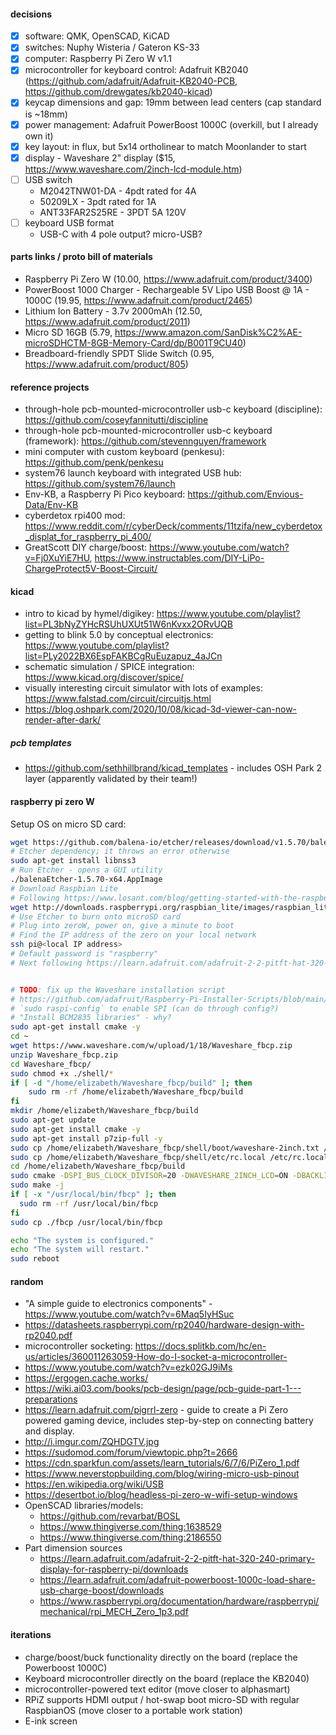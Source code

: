 #### decisions

* [X] software: QMK, OpenSCAD, KiCAD
* [X] switches: Nuphy Wisteria / Gateron KS-33
* [X] computer: Raspberry Pi Zero W v1.1
* [X] microcontroller for keyboard control: Adafruit KB2040 (https://github.com/adafruit/Adafruit-KB2040-PCB, https://github.com/drewgates/kb2040-kicad)
* [X] keycap dimensions and gap: 19mm between lead centers (cap standard is ~18mm)
* [X] power management: Adafruit PowerBoost 1000C (overkill, but I already own it)
* [X] key layout: in flux, but 5x14 ortholinear to match Moonlander to start
* [X] display - Waveshare 2" display ($15, https://www.waveshare.com/2inch-lcd-module.htm)
* [ ] USB switch
    * M2042TNW01-DA - 4pdt rated for 4A
    * 50209LX - 3pdt rated for 1A
    * ANT33FAR2S25RE - 3PDT 5A 120V
* [ ] keyboard USB format
    * USB-C with 4 pole output? micro-USB?

#### parts links / proto bill of materials

* Raspberry Pi Zero W (10.00, https://www.adafruit.com/product/3400)
* PowerBoost 1000 Charger - Rechargeable 5V Lipo USB Boost @ 1A - 1000C (19.95, https://www.adafruit.com/product/2465)
* Lithium Ion Battery - 3.7v 2000mAh (12.50, https://www.adafruit.com/product/2011)
* Micro SD 16GB (5.79, https://www.amazon.com/SanDisk%C2%AE-microSDHCTM-8GB-Memory-Card/dp/B001T9CU40)
* Breadboard-friendly SPDT Slide Switch (0.95, https://www.adafruit.com/product/805)

#### reference projects

* through-hole pcb-mounted-microcontroller usb-c keyboard (discipline): https://github.com/coseyfannitutti/discipline
* through-hole pcb-mounted-microcontroller usb-c keyboard (framework): https://github.com/stevennguyen/framework
* mini computer with custom keyboard (penkesu): https://github.com/penk/penkesu
* system76 launch keyboard with integrated USB hub: https://github.com/system76/launch
* Env-KB, a Raspberry Pi Pico keyboard: https://github.com/Envious-Data/Env-KB
* cyberdetox rpi400 mod: https://www.reddit.com/r/cyberDeck/comments/11tzifa/new_cyberdetox_displat_for_raspberry_pi_400/
* GreatScott DIY charge/boost: https://www.youtube.com/watch?v=Fj0XuYiE7HU, https://www.instructables.com/DIY-LiPo-ChargeProtect5V-Boost-Circuit/

#### kicad

* intro to kicad by hymel/digikey: https://www.youtube.com/playlist?list=PL3bNyZYHcRSUhUXUt51W6nKvxx2ORvUQB
* getting to blink 5.0 by conceptual electronics: https://www.youtube.com/playlist?list=PLy2022BX6EspFAKBCgRuEuzapuz_4aJCn
* schematic simulation / SPICE integration: https://www.kicad.org/discover/spice/
* visually interesting circuit simulator with lots of examples: https://www.falstad.com/circuit/circuitjs.html
* https://blog.oshpark.com/2020/10/08/kicad-3d-viewer-can-now-render-after-dark/

##### pcb templates

* https://github.com/sethhillbrand/kicad_templates - includes OSH Park 2 layer (apparently validated by their team!)

#### raspberry pi zero W

Setup OS on micro SD card:

```sh
wget https://github.com/balena-io/etcher/releases/download/v1.5.70/balena-etcher-electron-1.5.70-linux-x64.zip
# Etcher dependency; it throws an error otherwise
sudo apt-get install libnss3
# Run Etcher - opens a GUI utility
./balenaEtcher-1.5.70-x64.AppImage
# Download Raspbian Lite
# Following https://www.losant.com/blog/getting-started-with-the-raspberry-pi-zero-w-without-a-monitor
wget http://downloads.raspberrypi.org/raspbian_lite/images/raspbian_lite-2019-09-30/2019-09-26-raspbian-buster-lite.zip
# Use Etcher to burn onto microSD card
# Plug into zeroW, power on, give a minute to boot
# Find the IP address of the zero on your local network
ssh pi@<local IP address>
# Default password is "raspberry"
# Next following https://learn.adafruit.com/adafruit-2-2-pitft-hat-320-240-primary-display-for-raspberry-pi/easy-install


# TODO: fix up the Waveshare installation script
# https://github.com/adafruit/Raspberry-Pi-Installer-Scripts/blob/main/adafruit-pitft.py
# `sudo raspi-config` to enable SPI (can do through config?)
# "Install BCM2835 libraries" - why?
sudo apt-get install cmake -y
cd ~
wget https://www.waveshare.com/w/upload/1/18/Waveshare_fbcp.zip
unzip Waveshare_fbcp.zip
cd Waveshare_fbcp/
sudo chmod +x ./shell/*
if [ -d "/home/elizabeth/Waveshare_fbcp/build" ]; then
    sudo rm -rf /home/elizabeth/Waveshare_fbcp/build
fi
mkdir /home/elizabeth/Waveshare_fbcp/build
sudo apt-get update
sudo apt-get install cmake -y
sudo apt-get install p7zip-full -y
sudo cp /home/elizabeth/Waveshare_fbcp/shell/boot/waveshare-2inch.txt /boot/config.txt
sudo cp /home/elizabeth/Waveshare_fbcp/shell/etc/rc.local /etc/rc.local
cd /home/elizabeth/Waveshare_fbcp/build
sudo cmake -DSPI_BUS_CLOCK_DIVISOR=20 -DWAVESHARE_2INCH_LCD=ON -DBACKLIGHT_CONTROL=ON -DSTATISTICS=0 ..
sudo make -j
if [ -x "/usr/local/bin/fbcp" ]; then
  sudo rm -rf /usr/local/bin/fbcp
fi
sudo cp ./fbcp /usr/local/bin/fbcp

echo "The system is configured."
echo "The system will restart."
sudo reboot
```

#### random

* "A simple guide to electronics components" - https://www.youtube.com/watch?v=6Maq5IyHSuc
* https://datasheets.raspberrypi.com/rp2040/hardware-design-with-rp2040.pdf
* microcontroller socketing: https://docs.splitkb.com/hc/en-us/articles/360011263059-How-do-I-socket-a-microcontroller-
* https://www.youtube.com/watch?v=ezk02GJ9iMs
* https://ergogen.cache.works/
* https://wiki.ai03.com/books/pcb-design/page/pcb-guide-part-1---preparations
* https://learn.adafruit.com/pigrrl-zero - guide to create a Pi Zero powered gaming device, includes step-by-step on connecting battery and display.
* http://i.imgur.com/ZQHDGTV.jpg
* https://sudomod.com/forum/viewtopic.php?t=2666
* https://cdn.sparkfun.com/assets/learn_tutorials/6/7/6/PiZero_1.pdf
* https://www.neverstopbuilding.com/blog/wiring-micro-usb-pinout
* https://en.wikipedia.org/wiki/USB
* https://desertbot.io/blog/headless-pi-zero-w-wifi-setup-windows
* OpenSCAD libraries/models:
  - https://github.com/revarbat/BOSL
  - https://www.thingiverse.com/thing:1638529
  - https://www.thingiverse.com/thing:2186550
* Part dimension sources
  - https://learn.adafruit.com/adafruit-2-2-pitft-hat-320-240-primary-display-for-raspberry-pi/downloads
  - https://learn.adafruit.com/adafruit-powerboost-1000c-load-share-usb-charge-boost/downloads
  - https://www.raspberrypi.org/documentation/hardware/raspberrypi/mechanical/rpi_MECH_Zero_1p3.pdf

#### iterations

* charge/boost/buck functionality directly on the board (replace the Powerboost 1000C)
* Keyboard microcontroller directly on the board (replace the KB2040)
* microcontroller-powered text editor (move closer to alphasmart)
* RPiZ supports HDMI output / hot-swap boot micro-SD with regular RaspbianOS (move closer to a portable work station)
* E-ink screen
